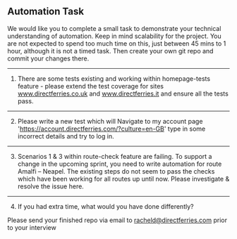 ## Automation Task

We would like you to complete a small task to demonstrate your technical understanding of automation. Keep in mind scalability for the project. You are not expected to spend too much time on this, just between 45 mins to 1 hour, although it is not a timed task. Then create your own git repo and commit your changes there.

---    

1. There are some tests existing and working within homepage-tests feature - please extend the test coverage for sites www.directferries.co.uk and www.directferries.it and ensure all the tests pass. 

---

2. Please write a new test which will Navigate to my account page 'https://account.directferries.com/?culture=en-GB' type in some incorrect details and try to log in. 
   
---

3. Scenarios 1 & 3 within route-check feature are failing. To support a change in the upcoming sprint, you need to write automation for route Amalfi – Neapel. The existing steps do not seem to pass the checks which have been working for all routes up until now. Please investigate & resolve the issue here. 

---

4. If you had extra time, what would you have done differently?

Please send your finished repo via email to racheld@directferries.com prior to your interview
